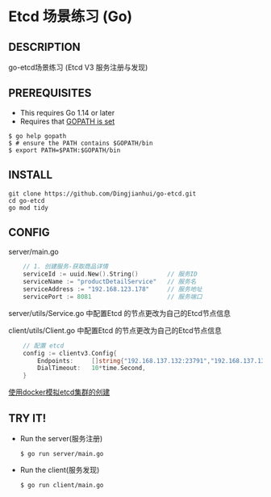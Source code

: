 Etcd 场景练习 (Go)
======================

DESCRIPTION
-------------
go-etcd场景练习  (Etcd V3 服务注册与发现)


PREREQUISITES
-------------

- This requires Go 1.14 or later
- Requires that [GOPATH is set](https://golang.org/doc/code.html#GOPATH)

```
$ go help gopath
$ # ensure the PATH contains $GOPATH/bin
$ export PATH=$PATH:$GOPATH/bin
```

INSTALL
-------

```
git clone https://github.com/Dingjianhui/go-etcd.git
cd go-etcd
go mod tidy

```

CONFIG
-------

server/main.go
```go
	// 1. 创建服务-获取商品详情
	serviceId := uuid.New().String()        // 服务ID
	serviceName := "productDetailService"   // 服务名
	serviceAddress := "192.168.123.178"     // 服务地址
	servicePort := 8081                     // 服务端口
```

server/utils/Service.go 中配置Etcd  的节点更改为自己的Etcd节点信息

client/utils/Client.go 中配置Etcd  的节点更改为自己的Etcd节点信息

```go
	// 配置 etcd
	config := clientv3.Config{
		Endpoints:     []string{"192.168.137.132:23791","192.168.137.132:23792","192.168.137.132:23793"},
		DialTimeout:   10*time.Second,
	}
```

[使用docker模拟etcd集群的创建](http://dingjianhui.top/blog/2020/06/11/etcd-cluster-by-docker/)

TRY IT!
-------

- Run the server(服务注册)

  ```
  $ go run server/main.go
  ```
  

- Run the client(服务发现)

  ```
  $ go run client/main.go
  ```










